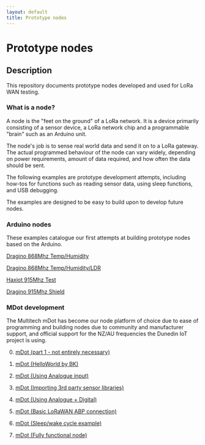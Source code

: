 ```yaml
---
layout: default
title: Prototype nodes
---
```


# Prototype nodes


## Description
This repository documents prototype nodes developed and used for LoRa WAN testing.


### What is a node?

A node is the "feet on the ground" of a LoRa network. It is a device primarily consisting of a sensor device, a LoRa network chip and a programmable "brain" such as an Arduino unit.

The node's job is to sense real world data and send it on to a LoRa gateway. The actual programmed behaviour of the node can vary widely, depending on power requirements, amount of data required, and how often the data should be sent.

The following examples are prototype development attempts, including how-tos for functions such as reading sensor data, using sleep functions, and USB debugging.

The examples are designed to be easy to build upon to develop future nodes.


### Arduino nodes

These examples catalogue our first attempts at building prototype nodes based on the Arduino.

[Dragino 868Mhz Temp/Humidity](dragino868TempHumid/README.md)

[Dragino 868Mhz Temp/Humidity/LDR](dragino868TempHumidLDR/README.md)

[Haxiot 915Mhz Test](haxiot915Test/README.md)

[Dragino 915Mhz Shield](dragino915Shield/README.md) 


### MDot development 

The Multitech mDot has become our node platform of choice due to ease of programming and building nodes due to community and manufacturer support, and official support for the NZ/AU frequencies the Dunedin IoT project is using.


0. [mDot (part 1 - not entirely necessary)](mDot/README.md)

1. [mDot (HelloWorld by BK)](mDotHelloWorld/README.md)

2. [mDot (Using Analogue input)](mDotAnalogueLDR/README.md)

3. [mDot (Importing 3rd party sensor libraries)](mDotImportingLibrary/README.md)

4. [mDot (Using Analogue + Digital)](mDotDigitalandAnalogue/README.md)

5. [mDot (Basic LoRaWAN ABP connection)](mDotBasicLoRaConnection/README.md)

6. [mDot (Sleep/wake cycle example)](mDotSleepExample/README.md)

7. [mDot (Fully functional node)](mDotLoRaDHT22LDRSleep/README.md)



<br /><br /><br />
----------------------------------
<script src="{{ site.baseurl }}/linkfixer.js"></script>
